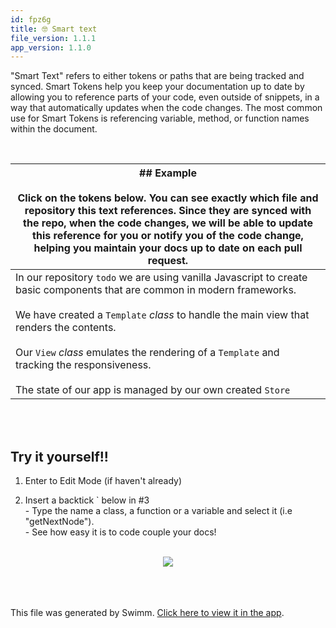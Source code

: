 ```yaml
---
id: fpz6g
title: 🤓 Smart text
file_version: 1.1.1
app_version: 1.1.0
---
```


"Smart Text" refers to either tokens or paths that are being tracked and synced. Smart Tokens help you keep your documentation up to date by allowing you to reference parts of your code, even outside of snippets, in a way that automatically updates when the code changes. The most common use for Smart Tokens is referencing variable, method, or function names within the document.

<br/>

|## Example<br><br>Click on the tokens below. You can see exactly which file and repository this text references. Since they are synced with the repo, when the code changes, we will be able to update this reference for you or notify you of the code change, helping you maintain your docs up to date on each pull request.                                                                                                                                                                                                                                                                                                                                                                                                                                                                                           |
|--------------------------------------------------------------------------------------------------------------------------------------------------------------------------------------------------------------------------------------------------------------------------------------------------------------------------------------------------------------------------------------------------------------------------------------------------------------------------------------------------------------------------------------------------------------------------------------------------------------------------------------------------------------------------------------------------------------------------------------------------------------------------------------------------------------------------|
|In our repository `todo` we are using vanilla Javascript to create basic components that are common in modern frameworks.<br><br>We have created a `Template`<swm-token data-swm-token=":examples/vanilla-es6/src/template.js:5:6:6:`export default class Template {`"/> _class_ to handle the main view that renders the contents.<br><br>Our `View`<swm-token data-swm-token=":examples/vanilla-es6/src/view.js:9:6:6:`export default class View {`"/> _class_ emulates the rendering of a `Template`<swm-token data-swm-token=":examples/vanilla-es6/src/template.js:5:6:6:`export default class Template {`"/> and tracking the responsiveness.<br><br>The state of our app is managed by our own created `Store`<swm-token data-swm-token=":examples/vanilla-es6/src/store.js:3:6:6:`export default class Store {`"/>|

<br/>

<br/>

## Try it yourself!!

1.  Enter to Edit Mode (if haven't already)
    
2.  Insert a backtick \` below in #3<br/>
    \- Type the name a class, a function or a variable and select it (i.e "getNextNode").<br/>
    \- See how easy it is to code couple your docs!

<br/>

<div align="center"><img src="https://firebasestorage.googleapis.com/v0/b/swimm-dev-content/o/repositories%2FZ2l0aHViJTNBJTNBdG9kbyUzQSUzQVlvc3NpU2FhZGk%3D%2F35180d39-fb18-4dfe-9273-9e20953d66eb.png?alt=media&token=b292450a-b737-46a5-bd60-e3a41e947705" style="width:'100%'"/></div>

<br/>

<br/>

<br/>

This file was generated by Swimm. [Click here to view it in the app](https://swimm-web-app.web.app/repos/Z2l0aHViJTNBJTNBdG9kbyUzQSUzQVlvc3NpU2FhZGk=/docs/fpz6g).
